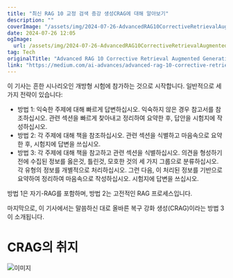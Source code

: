 ```yaml
---
title: "최신 RAG 10 교정 검색 증강 생성CRAG에 대해 알아보기"
description: ""
coverImage: "/assets/img/2024-07-26-AdvancedRAG10CorrectiveRetrievalAugmentedGenerationCRAG_0.png"
date: 2024-07-26 12:05
ogImage: 
  url: /assets/img/2024-07-26-AdvancedRAG10CorrectiveRetrievalAugmentedGenerationCRAG_0.png
tag: Tech
originalTitle: "Advanced RAG 10 Corrective Retrieval Augmented Generation CRAG"
link: "https://medium.com/ai-advances/advanced-rag-10-corrective-retrieval-augmented-generation-crag-3f5a140796f9"
---
```



이 기사는 흔한 시나리오인 개방형 시험에 참가하는 것으로 시작합니다. 일반적으로 세 가지 전략이 있습니다:

- 방법 1: 익숙한 주제에 대해 빠르게 답변하십시오. 익숙하지 않은 경우 참고서를 참조하십시오. 관련 섹션을 빠르게 찾아내고 정리하여 요약한 후, 답안을 시험지에 작성하십시오.
- 방법 2: 각 주제에 대해 책을 참조하십시오. 관련 섹션을 식별하고 마음속으로 요약한 후, 시험지에 답변을 쓰십시오.
- 방법 3: 각 주제에 대해 책을 참고하고 관련 섹션을 식별하십시오. 의견을 형성하기 전에 수집된 정보를 옳은것, 틀린것, 모호한 것의 세 가지 그룹으로 분류하십시오. 각 유형의 정보를 개별적으로 처리하십시오. 그런 다음, 이 처리된 정보를 기반으로 요약하여 정리하여 마음속으로 작성하십시오. 시험지에 답변을 쓰십시오.

방법 1은 자기-RAG를 포함하며, 방법 2는 고전적인 RAG 프로세스입니다.

마지막으로, 이 기사에서는 말씀하신 대로 올바른 복구 강화 생성(CRAG)이라는 방법 3이 소개됩니다.

<div class="content-ad"></div>

# CRAG의 취지

![이미지](/assets/img/2024-07-26-AdvancedRAG10CorrectiveRetrievalAugmentedGenerationCRAG_0.png)